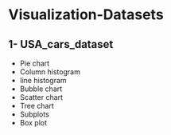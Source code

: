 # Visualization-Datasets
## 1- USA_cars_dataset
 * Pie chart
 * Column histogram
 * line histogram
 * Bubble chart
 * Scatter chart
 * Tree chart
 * Subplots
 * Box plot
 

